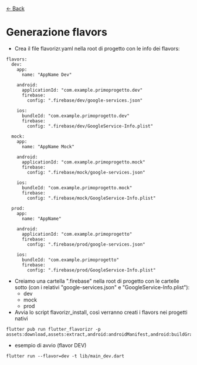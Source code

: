 [<- Back](../README.md)

# Generazione flavors
- Crea il file flavorizr.yaml nella root di progetto con le info dei flavors:
```
flavors:
  dev:
    app:
      name: "AppName Dev"

    android:
      applicationId: "com.example.primoprogetto.dev"
      firebase:
        config: ".firebase/dev/google-services.json"

    ios:
      bundleId: "com.example.primoprogetto.dev"
      firebase:
        config: ".firebase/dev/GoogleService-Info.plist"

  mock:
    app:
      name: "AppName Mock"

    android:
      applicationId: "com.example.primoprogetto.mock"
      firebase:
        config: ".firebase/mock/google-services.json"

    ios:
      bundleId: "com.example.primoprogetto.mock"
      firebase:
        config: ".firebase/mock/GoogleService-Info.plist"

  prod:
    app:
      name: "AppName"

    android:
      applicationId: "com.example.primoprogetto"
      firebase:
        config: ".firebase/prod/google-services.json"

    ios:
      bundleId: "com.example.primoprogetto"
      firebase:
        config: ".firebase/prod/GoogleService-Info.plist"
```
- Creiamo una cartella ".firebase" nella root di progetto con le cartelle sotto
  (con i relativi "google-services.json" e "GoogleService-Info.plist"):
    - dev
    - mock
    - prod
- Avvia lo script flavorizr_install, così verranno creati i flavors nei progetti nativi
```
flutter pub run flutter_flavorizr -p assets:download,assets:extract,android:androidManifest,android:buildGradle,android:dummyAssets,android:icons,ios:xcconfig,ios:buildTargets,ios:schema,ios:dummyAssets,ios:icons,ios:plist,ios:launchScreen,macos:xcconfig,macos:configs,macos:buildTargets,macos:schema,macos:dummyAssets,macos:icons,macos:plist,google:firebase,huawei:agconnect,assets:clean,ide:config
```
- esempio di avvio (flavor DEV)
```
flutter run --flavor=dev -t lib/main_dev.dart
```